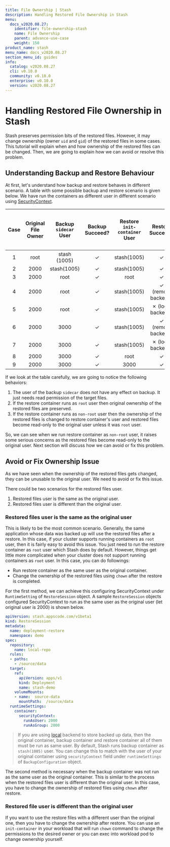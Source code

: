 ```yaml
---
title: File Ownership | Stash
description: Handling Restored File Ownership in Stash
menu:
  docs_v2020.08.27:
    identifier: file-ownership-stash
    name: File Ownership
    parent: advance-use-case
    weight: 150
product_name: stash
menu_name: docs_v2020.08.27
section_menu_id: guides
info:
  catalog: v2020.08.27
  cli: v0.10.0
  community: v0.10.0
  enterprise: v0.10.0
  version: v2020.08.27
---
```


# Handling Restored File Ownership in Stash

Stash preserves permission bits of the restored files. However, it may change ownership (owner `uid` and `gid`) of the restored files in some cases. This tutorial will explain when and how ownership of the restored files can be changed. Then, we are going to explain how we can avoid or resolve this problem.

## Understanding Backup and Restore Behaviour

At first, let's understand how backup and restore behaves in different scenario. A table with some possible backup and restore scenario is given below. We have run the containers as different user in different scenario using [SecurityContext](https://kubernetes.io/docs/tasks/configure-pod-container/security-context/).

| Case  | Original File Owner | Backup `sidecar` User | Backup Succeed? | Restore `init-container` User |     Restore Succeed?      | Restored File Owner | Restored File Editable to Original Owner? |
| :---: | :-----------------: | :-------------------: | :-------------: | :---------------------------: | :-----------------------: | :-----------------: | :---------------------------------------: |
|   1   |        root         |     stash (1005)      |    &#10003;     |          stash(1005)          |         &#10003;          |        1005         |                 &#10003;                  |
|   2   |        2000         |      stash(1005)      |    &#10003;     |          stash(1005)          |         &#10003;          |        1005         |                 &#10007;                  |
|   3   |        2000         |         root          |    &#10003;     |             root              |         &#10003;          |        2000         |                 &#10003;                  |
|   4   |        2000         |         root          |    &#10003;     |          stash(1005)          | &#10003; (remote backend) |        1005         |                 &#10007;                  |
|   5   |        2000         |         root          |    &#10003;     |          stash(1005)          | &#10007; (local backend)  |          -          |                     -                     |
|   6   |        2000         |         3000          |    &#10003;     |          stash(1005)          | &#10003; (remote backend) |        1005         |                 &#10007;                  |
|   7   |        2000         |         3000          |    &#10003;     |          stash(1005)          | &#10007; (local backend)  |          -          |                     -                     |
|   8   |        2000         |         3000          |    &#10003;     |             root              |         &#10003;          |        2000         |                 &#10003;                  |
|   9   |        2000         |         3000          |    &#10003;     |             3000              |         &#10003;          |        3000         |                 &#10007;                  |

If we look at the table carefully, we are going to notice the following behaviors:

1. The user of the backup `sidecar` does not have any effect on backup. It just needs read permission of the target files.
2. If the restore container runs as `root` user then original ownership of the restored files are preserved.
3. If the restore container runs as `non-root` user then the ownership of the restored files is changed to restore container's user and restored files become read-only to the original user unless it was `root` user.

So, we can see when we run restore container as `non-root` user, it raises some serious concerns as the restored files become read-only to the original user. Next section will discuss how we can avoid or fix this problem.

## Avoid or Fix Ownership Issue

As we have seen when the ownership of the restored files gets changed, they can be unusable to the original user. We need to avoid or fix this issue.

There could be two scenarios for the restored files user.

1. Restored files user is the same as the original user.
2. Restored files user is different than the original user.

### Restored files user is the same as the original user

This is likely to be the most common scenario. Generally, the same application whose data was backed up will use the restored files after a restore. In this case, if your cluster supports running containers as `root` user, then it is fairly easy to avoid this issue. You just need to run the restore container as `root` user which Stash does by default. However, things get little more complicated when your cluster does not support running containers as `root` user. In this case, you can do followings:

- Run restore container as the same user as the original container.
- Change the ownership of the restored files using `chown` after the restore is completed.

For the first method, we can achieve this configuring SecurityContext under `RuntimeSetting` of `RestoreSession` object. A sample `RestoreSession` objects configured SecurityContext to run as the same user as the original user (let original user is 2000) is shown below.

```yaml
apiVersion: stash.appscode.com/v1beta1
kind: RestoreSession
metadata:
  name: deployment-restore
  namespace: demo
spec:
  repository:
    name: local-repo
  rules:
  - paths:
    - /source/data
  target:
    ref:
      apiVersion: apps/v1
      kind: Deployment
      name: stash-demo
    volumeMounts:
    - name:  source-data
      mountPath:  /source/data
  runtimeSettings:
    container:
      securityContext:
        runAsUser: 2000
        runAsGroup: 2000
```

>If you are using [local](/docs/v2020.08.27/guides/latest/backends/local) backend to store backed up data, then the original container, backup container and restore container all of them must be run as same user. By default, Stash runs backup container as `stash(1005)` user. You can change this to match with the user of your original container using `securityContext` field under `runtimeSettings` of `BackupConfiguration` object.

The second method is necessary when the backup container was not run as the same user as the original container. This is similar to the process when the restored files user is different than the original user. In this case, you have to change the ownership of restored files using `chown` after restore.

### Restored file user is different than the original user

If you want to use the restore files with a different user than the original one, then you have to change the ownership after restore. You can use an `init-container` in your workload that will run `chown` command to change the permissions to the desired owner or you can exec into workload pod to change ownership yourself.
